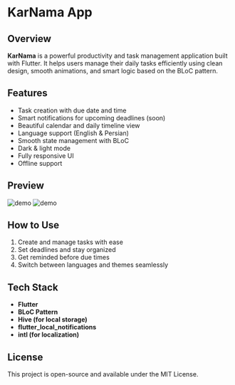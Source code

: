 # KarNama App

## Overview
**KarNama** is a powerful productivity and task management application built with Flutter. It helps users manage their daily tasks efficiently using clean design, smooth animations, and smart logic based on the BLoC pattern.

## Features
- Task creation with due date and time
- Smart notifications for upcoming deadlines (soon)
- Beautiful calendar and daily timeline view
- Language support (English & Persian)
- Smooth state management with BLoC
- Dark & light mode
- Fully responsive UI
- Offline support

## Preview
![demo](https://github.com/HoseinJavid/my-calculator/blob/main/demo/demo-fa.gif)
![demo](https://github.com/HoseinJavid/my-calculator/blob/main/demo/demo-en.gif)


## How to Use
1. Create and manage tasks with ease
2. Set deadlines and stay organized
3. Get reminded before due times
4. Switch between languages and themes seamlessly

## Tech Stack
- **Flutter**
- **BLoC Pattern**
- **Hive (for local storage)**
- **flutter_local_notifications**
- **intl (for localization)**

## License
This project is open-source and available under the MIT License.
